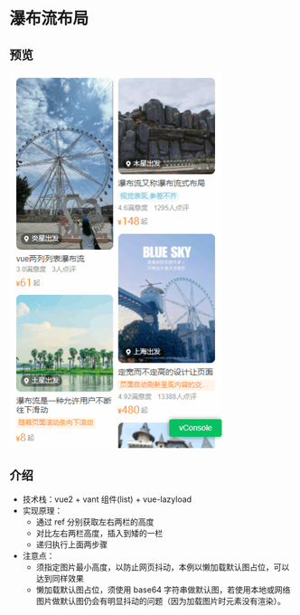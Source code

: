 # 瀑布流布局

## 预览

![](./waterfall.gif)

## 介绍

- 技术栈：vue2 + vant 组件(list) + vue-lazyload
- 实现原理：
  - 通过 ref 分别获取左右两栏的高度
  - 对比左右两栏高度，插入到矮的一栏
  - 递归执行上面两步骤
- 注意点：
  - 须指定图片最小高度，以防止网页抖动，本例以懒加载默认图占位，可以达到同样效果
  - 懒加载默认图占位，须使用 base64 字符串做默认图，若使用本地或网络图片做默认图仍会有明显抖动的问题（因为加载图片时元素没有渲染）。
